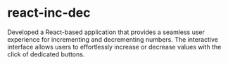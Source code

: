 # react-inc-dec
Developed a React-based application that provides a seamless user experience for incrementing and decrementing numbers. The interactive interface allows users to effortlessly increase or decrease values with the click of dedicated buttons. 
